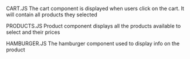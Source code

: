 CART.JS 
The cart component is displayed when users click on the cart. It will contain all products they selected

PRODUCTS.JS
Product component displays all the products available to select and their prices

HAMBURGER.JS
The hamburger component used to display info on the product

